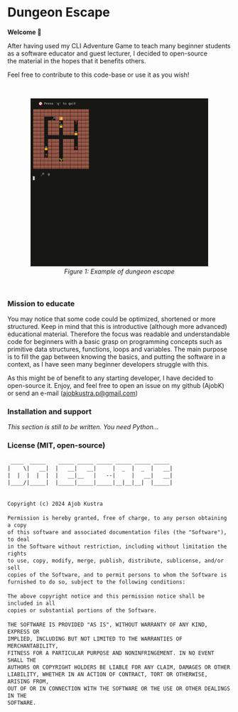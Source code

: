 # Dungeon Escape
**Welcome 👋**

After having used my CLI Adventure Game to teach many beginner students  
as a software educator and guest lecturer, I decided to open-source  
the material in the hopes that it benefits others.

Feel free to contribute to this code-base or use it as you wish!

<br>
<figure>
    <p align="center">
        <img src="assets/promotional/dungeon_escape.gif" width="400px" alt="example video"/>
        <br>
        <em>Figure 1: Example of dungeon escape</em>
    </p>
</figure>
<br>

### Mission to educate

You may notice that some code could be optimized, shortened or more structured.
Keep in mind that this is introductive (although more advanced) educational material.
Therefore the focus was readable and understandable code for beginners with a basic grasp
on programming concepts such as primitive data structures, functions, loops and variables. The main purpose is to fill the gap between knowing the basics, 
and putting the software in a context, as I have seen many beginner developers
struggle with this.

As this might be of benefit to any starting developer, I have decided to open-source it.
Enjoy, and feel free to open an issue on my github (AjobK) or send an e-mail (ajobkustra.p@gmail.com)

### Installation and support

*This section is still to be written. You need Python...*


### License (MIT, open-source)

```                                                    
 ____  _____    _____ _____ _____ _____ _____ _____ 
|    \|   __|  |   __|   __|     |  _  |  _  |   __|
|  |  |  |  |  |   __|__   |   --|     |   __|   __|
|____/|_____|  |_____|_____|_____|__|__|__|  |_____|


Copyright (c) 2024 Ajob Kustra

Permission is hereby granted, free of charge, to any person obtaining a copy
of this software and associated documentation files (the "Software"), to deal
in the Software without restriction, including without limitation the rights
to use, copy, modify, merge, publish, distribute, sublicense, and/or sell
copies of the Software, and to permit persons to whom the Software is
furnished to do so, subject to the following conditions:

The above copyright notice and this permission notice shall be included in all
copies or substantial portions of the Software.

THE SOFTWARE IS PROVIDED "AS IS", WITHOUT WARRANTY OF ANY KIND, EXPRESS OR
IMPLIED, INCLUDING BUT NOT LIMITED TO THE WARRANTIES OF MERCHANTABILITY,
FITNESS FOR A PARTICULAR PURPOSE AND NONINFRINGEMENT. IN NO EVENT SHALL THE
AUTHORS OR COPYRIGHT HOLDERS BE LIABLE FOR ANY CLAIM, DAMAGES OR OTHER
LIABILITY, WHETHER IN AN ACTION OF CONTRACT, TORT OR OTHERWISE, ARISING FROM,
OUT OF OR IN CONNECTION WITH THE SOFTWARE OR THE USE OR OTHER DEALINGS IN THE
SOFTWARE.
```